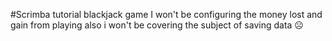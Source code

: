 #Scrimba tutorial blackjack game
I won't be configuring the money lost and gain from playing
also i won't be covering the subject of saving data ☹️